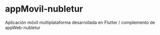 # appMovil-nubletur
Aplicación móvil multiplataforma desarrollada en Flutter / complemento de appWeb-nubletur

